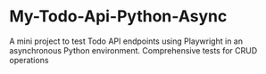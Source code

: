 # My-Todo-Api-Python-Async
 A mini project to test Todo API endpoints using Playwright in an asynchronous Python environment. Comprehensive tests for CRUD operations
